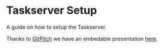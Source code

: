 # Taskserver Setup
A guide on how to setup the Taskserver.

Thanks to [GitPitch](https://gitpitch.com/) we have an embedable presentation [here](https://gitpitch.com/GothenburgBitFactory/taskserver-setup/).
